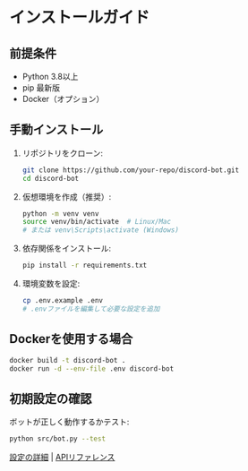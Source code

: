 # インストールガイド

## 前提条件
- Python 3.8以上
- pip 最新版
- Docker（オプション）

## 手動インストール
1. リポジトリをクローン:
   ```bash
   git clone https://github.com/your-repo/discord-bot.git
   cd discord-bot
   ```

2. 仮想環境を作成（推奨）:
   ```bash
   python -m venv venv
   source venv/bin/activate  # Linux/Mac
   # または venv\Scripts\activate (Windows)
   ```

3. 依存関係をインストール:
   ```bash
   pip install -r requirements.txt
   ```

4. 環境変数を設定:
   ```bash
   cp .env.example .env
   # .envファイルを編集して必要な設定を追加
   ```

## Dockerを使用する場合
```bash
docker build -t discord-bot .
docker run -d --env-file .env discord-bot
```

## 初期設定の確認
ボットが正しく動作するかテスト:
```bash
python src/bot.py --test
```

[設定の詳細](configuration.md) | [APIリファレンス](api_reference.md)